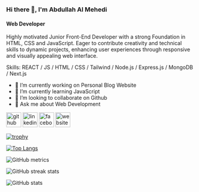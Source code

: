 ### Hi there 👋, I'm Abdullah Al Mehedi
#### Web Developer
Highly motivated Junior Front-End Developer with a strong Foundation in HTML, CSS and JavaScript. Eager to contribute creativity and technical skills to dynamic projects, enhancing user experiences through responsive and visually appealing web interface.

Skills: REACT / JS / HTML / CSS / Tailwind / Node.js / Express.js / MongoDB / Next.js

- 🔭 I’m currently working on Personal Blog Website 
- 🌱 I’m currently learning JavaScript 
- 👯 I’m looking to collaborate on Github 
- 💬 Ask me about Web Development 


[<img src='https://cdn.jsdelivr.net/npm/simple-icons@3.0.1/icons/github.svg' alt='github' height='40'>](https://github.com/Mehedi86)  [<img src='https://cdn.jsdelivr.net/npm/simple-icons@3.0.1/icons/linkedin.svg' alt='linkedin' height='40'>](https://www.linkedin.com/in/mahdi866/)  [<img src='https://cdn.jsdelivr.net/npm/simple-icons@3.0.1/icons/facebook.svg' alt='facebook' height='40'>](https://www.facebook.com/abdullah.almehedu.)  [<img src='https://cdn.jsdelivr.net/npm/simple-icons@3.0.1/icons/icloud.svg' alt='website' height='40'>](https://mehedi862.netlify.app/)  

[![trophy](https://github-profile-trophy.vercel.app/?username=Mehedi86)](https://github.com/ryo-ma/github-profile-trophy)

[![Top Langs](https://github-readme-stats.vercel.app/api/top-langs/?username=Mehedi86)](https://github.com/anuraghazra/github-readme-stats)

![GitHub metrics](https://metrics.lecoq.io/Mehedi86)  

![GitHub streak stats](https://streak-stats.demolab.com/?user=Mehedi86)  

![GitHub stats](https://github-readme-stats.vercel.app/api?username=Mehedi86&show_icons=true&count_private=true)  

